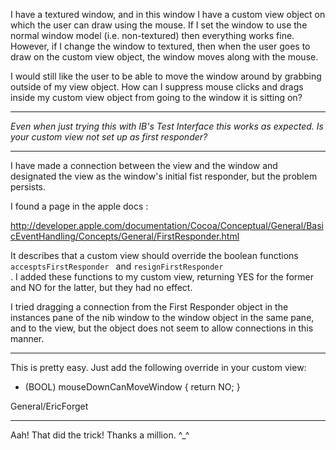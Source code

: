 I have a textured window, and in this window I have a custom view object on which the user can draw using the mouse.  If I set the window to use the normal window model (i.e. non-textured) then everything works fine.  However, if I change the window to textured, then when the user goes to draw on the custom view object, the window moves along with the mouse.

I would still like the user to be able to move the window around by grabbing outside of my view object.  How can I suppress mouse clicks and drags inside my custom view object from going to the window it is sitting on?

----
*Even when just trying this with IB's Test Interface this works as expected. Is your custom view not set up as first responder?*

----
I have made a connection between the view and the window and designated the view as the window's initial fist responder, but the problem persists.  

I found a page in the apple docs : 

http://developer.apple.com/documentation/Cocoa/Conceptual/General/BasicEventHandling/Concepts/General/FirstResponder.html 

It describes that a custom view should override the boolean functions  <code>accesptsFirstResponder </code> and  <code>resignFirstResponder </code>.  I added these functions to my custom view, returning YES for the former and NO for the latter, but they had no effect.  

I tried dragging a connection from the First Responder object in the instances pane of the nib window to the window object in the same pane, and to the view, but the object does not seem to allow connections in this manner.

----

This is pretty easy. Just add the following override in your custom view:

    
- (BOOL) mouseDownCanMoveWindow
{
    return NO;
}



General/EricForget

----

Aah!  That did the trick!  Thanks a million. ^_^